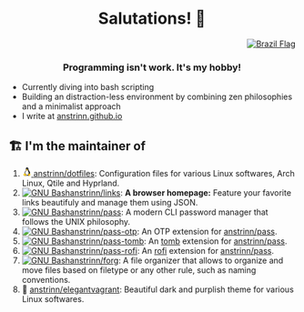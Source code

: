 <h1 align="center">Salutations! 👋</h1>
<p align="right"> <a href="Brasil" target="_blank" rel="noreferrer"> <img src="https://cdn4.iconfinder.com/data/icons/international-flags-map-markers/90/brazil-brasil-country-flag-512.png" alt="Brazil Flag" width="75" height="80"/> </a>

<h3 align="center">Programming isn't work. It's my hobby!</h3>

- Currently diving into bash scripting
- Building an distraction-less environment by combining zen philosophies and a minimalist approach
- I write at [anstrinn.github.io](https://anstrinn.github.io)


## 🏗️ I'm the maintainer of

1. <a href="https://www.linux.org/" target="_blank" rel="noreferrer"> <img src="https://raw.githubusercontent.com/devicons/devicon/master/icons/linux/linux-original.svg" alt="linux" height="16"/> </a> [anstrinn/dotfiles](https://github.com/anstrinn/dotfiles): Configuration files for various Linux softwares, Arch Linux, Qtile and Hyprland.
2. <a href="https://www.gnu.org/software/bash/" target="_blank" rel="noreferrer"><img src="https://raw.githubusercontent.com/danielcranney/readme-generator/main/public/icons/skills/gnubash.svg" height="16" alt="GNU Bash" /></a>[anstrinn/links](https://github.com/anstrinn/links): **A browser homepage:** Feature your favorite links beautifuly and manage them using JSON.
3. <a href="https://www.gnu.org/software/bash/" target="_blank" rel="noreferrer"><img src="https://raw.githubusercontent.com/danielcranney/readme-generator/main/public/icons/skills/gnubash.svg" height="16" alt="GNU Bash" /></a>[anstrinn/pass](https://github.com/anstrinn/pass): A modern CLI password manager that follows the UNIX philosophy.
4. <a href="https://www.gnu.org/software/bash/" target="_blank" rel="noreferrer"><img src="https://raw.githubusercontent.com/danielcranney/readme-generator/main/public/icons/skills/gnubash.svg" height="16" alt="GNU Bash" /></a>[anstrinn/pass-otp](https://github.com/anstrinn/pass-otp): An OTP extension for [anstrinn/pass](https://github.com/anstrinn/pass).
5. <a href="https://www.gnu.org/software/bash/" target="_blank" rel="noreferrer"><img src="https://raw.githubusercontent.com/danielcranney/readme-generator/main/public/icons/skills/gnubash.svg" height="16" alt="GNU Bash" /></a>[anstrinn/pass-tomb](https://github.com/anstrinn/pass-tomb): An [tomb](https://dyne.org/tomb/) extension for [anstrinn/pass](https://github.com/anstrinn/pass).
6. <a href="https://www.gnu.org/software/bash/" target="_blank" rel="noreferrer"><img src="https://raw.githubusercontent.com/danielcranney/readme-generator/main/public/icons/skills/gnubash.svg" height="16" alt="GNU Bash" /></a>[anstrinn/pass-rofi](https://github.com/anstrinn/pass-rofi): An [rofi](https://github.com/davatorium/rofi) extension for [anstrinn/pass](https://github.com/anstrinn/pass).
7. <a href="https://www.gnu.org/software/bash/" target="_blank" rel="noreferrer"><img src="https://raw.githubusercontent.com/danielcranney/readme-generator/main/public/icons/skills/gnubash.svg" height="16" alt="GNU Bash" /></a>[anstrinn/forg](https://github.com/anstrinn/forg): A file organizer that allows to organize and move files based on filetype or any other rule, such as naming conventions.
8. 🪷 [anstrinn/elegantvagrant](https://github.com/anstrinn/elegantvagrant): Beautiful dark and purplish theme for various Linux softwares.
